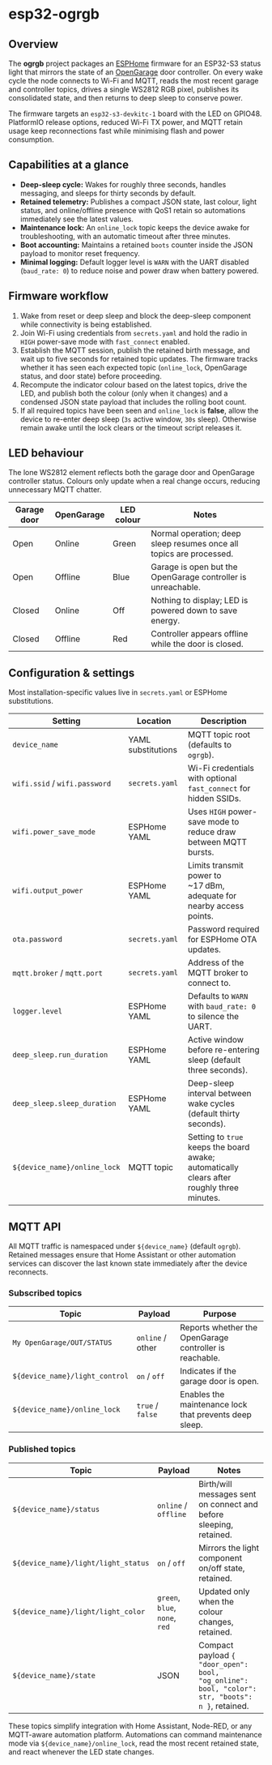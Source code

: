# esp32-ogrgb

## Overview
The **ogrgb** project packages an [ESPHome](https://esphome.io/) firmware for an ESP32-S3 status light that mirrors the state of an [OpenGarage](https://opengarage.io/) door controller. On every wake cycle the node connects to Wi-Fi and MQTT, reads the most recent garage and controller topics, drives a single WS2812 RGB pixel, publishes its consolidated state, and then returns to deep sleep to conserve power.

The firmware targets an `esp32-s3-devkitc-1` board with the LED on GPIO48. PlatformIO release options, reduced Wi-Fi TX power, and MQTT retain usage keep reconnections fast while minimising flash and power consumption.

## Capabilities at a glance
* **Deep-sleep cycle:** Wakes for roughly three seconds, handles messaging, and sleeps for thirty seconds by default.
* **Retained telemetry:** Publishes a compact JSON state, last colour, light status, and online/offline presence with QoS1 retain so automations immediately see the latest values.
* **Maintenance lock:** An `online_lock` topic keeps the device awake for troubleshooting, with an automatic timeout after three minutes.
* **Boot accounting:** Maintains a retained `boots` counter inside the JSON payload to monitor reset frequency.
* **Minimal logging:** Default logger level is `WARN` with the UART disabled (`baud_rate: 0`) to reduce noise and power draw when battery powered.

## Firmware workflow
1. Wake from reset or deep sleep and block the deep-sleep component while connectivity is being established.
2. Join Wi-Fi using credentials from `secrets.yaml` and hold the radio in `HIGH` power-save mode with `fast_connect` enabled.
3. Establish the MQTT session, publish the retained birth message, and wait up to five seconds for retained topic updates. The firmware tracks whether it has seen each expected topic (`online_lock`, OpenGarage status, and door state) before proceeding.
4. Recompute the indicator colour based on the latest topics, drive the LED, and publish both the colour (only when it changes) and a condensed JSON state payload that includes the rolling boot count.
5. If all required topics have been seen and `online_lock` is **false**, allow the device to re-enter deep sleep (`3s` active window, `30s` sleep). Otherwise remain awake until the lock clears or the timeout script releases it.

## LED behaviour
The lone WS2812 element reflects both the garage door and OpenGarage controller status. Colours only update when a real change occurs, reducing unnecessary MQTT chatter.

| Garage door | OpenGarage | LED colour | Notes |
|-------------|------------|------------|-------|
| Open        | Online     | Green      | Normal operation; deep sleep resumes once all topics are processed. |
| Open        | Offline    | Blue       | Garage is open but the OpenGarage controller is unreachable. |
| Closed      | Online     | Off        | Nothing to display; LED is powered down to save energy. |
| Closed      | Offline    | Red        | Controller appears offline while the door is closed. |

## Configuration & settings
Most installation-specific values live in `secrets.yaml` or ESPHome substitutions.

| Setting | Location | Description |
| --- | --- | --- |
| `device_name` | YAML substitutions | MQTT topic root (defaults to `ogrgb`). |
| `wifi.ssid` / `wifi.password` | `secrets.yaml` | Wi-Fi credentials with optional `fast_connect` for hidden SSIDs. |
| `wifi.power_save_mode` | ESPHome YAML | Uses `HIGH` power-save mode to reduce draw between MQTT bursts. |
| `wifi.output_power` | ESPHome YAML | Limits transmit power to ~17 dBm, adequate for nearby access points. |
| `ota.password` | `secrets.yaml` | Password required for ESPHome OTA updates. |
| `mqtt.broker` / `mqtt.port` | `secrets.yaml` | Address of the MQTT broker to connect to. |
| `logger.level` | ESPHome YAML | Defaults to `WARN` with `baud_rate: 0` to silence the UART. |
| `deep_sleep.run_duration` | ESPHome YAML | Active window before re-entering sleep (default three seconds). |
| `deep_sleep.sleep_duration` | ESPHome YAML | Deep-sleep interval between wake cycles (default thirty seconds). |
| `${device_name}/online_lock` | MQTT topic | Setting to `true` keeps the board awake; automatically clears after roughly three minutes. |

## MQTT API
All MQTT traffic is namespaced under `${device_name}` (default `ogrgb`). Retained messages ensure that Home Assistant or other automation services can discover the last known state immediately after the device reconnects.

### Subscribed topics
| Topic | Payload | Purpose |
| --- | --- | --- |
| `My OpenGarage/OUT/STATUS` | `online` / other | Reports whether the OpenGarage controller is reachable. |
| `${device_name}/light_control` | `on` / `off` | Indicates if the garage door is open. |
| `${device_name}/online_lock` | `true` / `false` | Enables the maintenance lock that prevents deep sleep. |

### Published topics
| Topic | Payload | Notes |
| --- | --- | --- |
| `${device_name}/status` | `online` / `offline` | Birth/will messages sent on connect and before sleeping, retained. |
| `${device_name}/light/light_status` | `on` / `off` | Mirrors the light component on/off state, retained. |
| `${device_name}/light/light_color` | `green`, `blue`, `none`, `red` | Updated only when the colour changes, retained. |
| `${device_name}/state` | JSON | Compact payload `{ "door_open": bool, "og_online": bool, "color": str, "boots": n }`, retained. |

These topics simplify integration with Home Assistant, Node-RED, or any MQTT-aware automation platform. Automations can command maintenance mode via `${device_name}/online_lock`, read the most recent retained state, and react whenever the LED state changes.
